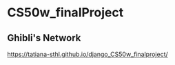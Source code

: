 # CS50w_finalProject

## Ghibli's Network

https://tatiana-sthl.github.io/django_CS50w_finalproject/
